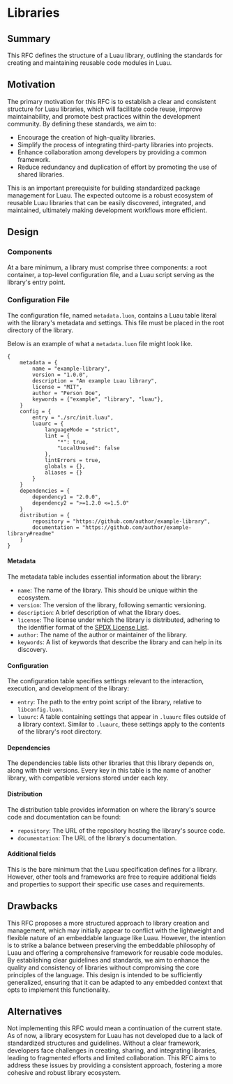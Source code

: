 # Libraries

## Summary

This RFC defines the structure of a Luau library, outlining the standards for creating and maintaining reusable code modules in Luau.

## Motivation

The primary motivation for this RFC is to establish a clear and consistent structure for Luau libraries, which will facilitate code reuse, improve maintainability, and promote best practices within the development community.
By defining these standards, we aim to:

- Encourage the creation of high-quality libraries.
- Simplify the process of integrating third-party libraries into projects.
- Enhance collaboration among developers by providing a common framework.
- Reduce redundancy and duplication of effort by promoting the use of shared libraries.

This is an important prerequisite for building standardized package management for Luau.
The expected outcome is a robust ecosystem of reusable Luau libraries that can be easily discovered, integrated, and maintained, ultimately making development workflows more efficient.

## Design

### Components

At a bare minimum, a library must comprise three components: a root container, a top-level configuration file, and a Luau script serving as the library's entry point.

### Configuration File

The configuration file, named `metadata.luon`, contains a Luau table literal with the library's metadata and settings.
This file must be placed in the root directory of the library.

Below is an example of what a `metadata.luon` file might look like.

```luau
{
    metadata = {
        name = "example-library",
        version = "1.0.0",
        description = "An example Luau library",
        license = "MIT",
        author = "Person Doe",
        keywords = {"example", "library", "luau"},
    }
    config = {
        entry = "./src/init.luau",
        luaurc = {
            languageMode = "strict",
            lint = {
                "*": true,
                "LocalUnused": false
            },
            lintErrors = true,
            globals = {},
            aliases = {}
        }
    }
    dependencies = {
        dependency1 = "2.0.0",
        dependency2 = ">=1.2.0 <=1.5.0"
    }
    distribution = {
        repository = "https://github.com/author/example-library",
        documentation = "https://github.com/author/example-library#readme"
    }
}
```

#### Metadata

The metadata table includes essential information about the library:

- `name`: The name of the library. This should be unique within the ecosystem.
- `version`: The version of the library, following semantic versioning.
- `description`: A brief description of what the library does.
- `license`: The license under which the library is distributed, adhering to the identifier format of the [SPDX License List](https://spdx.org/licenses/).
- `author`: The name of the author or maintainer of the library.
- `keywords`: A list of keywords that describe the library and can help in its discovery.

#### Configuration

The configuration table specifies settings relevant to the interaction, execution, and development of the library:

- `entry`: The path to the entry point script of the library, relative to `libconfig.luon`.
- `luaurc`: A table containing settings that appear in `.luaurc` files outside of a library context.
Similar to `.luaurc`, these settings apply to the contents of the library's root directory.

#### Dependencies

The dependencies table lists other libraries that this library depends on, along with their versions.
Every key in this table is the name of another library, with compatible versions stored under each key.

#### Distribution

The distribution table provides information on where the library's source code and documentation can be found:

- `repository`: The URL of the repository hosting the library's source code.
- `documentation`: The URL of the library's documentation.

#### Additional fields

This is the bare minimum that the Luau specification defines for a library.
However, other tools and frameworks are free to require additional fields and properties to support their specific use cases and requirements.

## Drawbacks

This RFC proposes a more structured approach to library creation and management, which may initially appear to conflict with the lightweight and flexible nature of an embeddable language like Luau.
However, the intention is to strike a balance between preserving the embeddable philosophy of Luau and offering a comprehensive framework for reusable code modules.
By establishing clear guidelines and standards, we aim to enhance the quality and consistency of libraries without compromising the core principles of the language.
This design is intended to be sufficiently generalized, ensuring that it can be adapted to any embedded context that opts to implement this functionality.

## Alternatives

Not implementing this RFC would mean a continuation of the current state.
As of now, a library ecosystem for Luau has not developed due to a lack of standardized structures and guidelines.
Without a clear framework, developers face challenges in creating, sharing, and integrating libraries, leading to fragmented efforts and limited collaboration.
This RFC aims to address these issues by providing a consistent approach, fostering a more cohesive and robust library ecosystem.